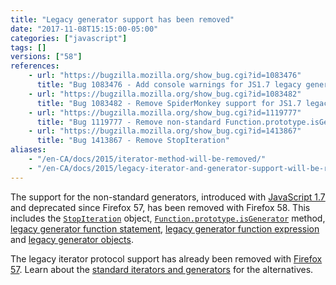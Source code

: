 ```yaml
---
title: "Legacy generator support has been removed"
date: "2017-11-08T15:15:00-05:00"
categories: ["javascript"]
tags: []
versions: ["58"]
references:
    - url: "https://bugzilla.mozilla.org/show_bug.cgi?id=1083476"
      title: "Bug 1083476 - Add console warnings for JS1.7 legacy generators"
    - url: "https://bugzilla.mozilla.org/show_bug.cgi?id=1083482"
      title: "Bug 1083482 - Remove SpiderMonkey support for JS1.7 legacy generators"
    - url: "https://bugzilla.mozilla.org/show_bug.cgi?id=1119777"
      title: "Bug 1119777 - Remove non-standard Function.prototype.isGenerator"
    - url: "https://bugzilla.mozilla.org/show_bug.cgi?id=1413867"
      title: "Bug 1413867 - Remove StopIteration"
aliases:
    - "/en-CA/docs/2015/iterator-method-will-be-removed/"
    - "/en-CA/docs/2015/legacy-iterator-and-generator-support-will-be-removed/"
---
```

The support for the non-standard generators, introduced with [JavaScript 1.7](https://developer.mozilla.org/docs/Web/JavaScript/New_in_JavaScript/1.7) and deprecated since Firefox 57, has been removed with Firefox 58. This includes the [`StopIteration`](https://developer.mozilla.org/docs/Web/JavaScript/Reference/Global_Objects/StopIteration) object, [`Function.prototype.isGenerator`](https://developer.mozilla.org/docs/Web/JavaScript/Reference/Global_Objects/Function/isGenerator) method, [legacy generator function statement](https://developer.mozilla.org/docs/Web/JavaScript/Reference/Statements/Legacy_generator_function), [legacy generator function expression](https://developer.mozilla.org/docs/Web/JavaScript/Reference/Operators/Legacy_generator_function) and [legacy generator objects](https://developer.mozilla.org/docs/Web/JavaScript/Reference/Global_Objects/Generator#Legacy_generator_objects).

The legacy iterator protocol support has already been removed with [Firefox 57](https://www.fxsitecompat.dev/en-CA/docs/2017/legacy-iterator-protocol-has-been-removed/). Learn about the [standard iterators and generators](https://developer.mozilla.org/docs/Web/JavaScript/Guide/Iterators_and_Generators) for the alternatives.
